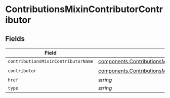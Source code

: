 # ContributionsMixinContributorContributor


## Fields

| Field                                                                                                                                            | Type                                                                                                                                             | Required                                                                                                                                         | Description                                                                                                                                      |
| ------------------------------------------------------------------------------------------------------------------------------------------------ | ------------------------------------------------------------------------------------------------------------------------------------------------ | ------------------------------------------------------------------------------------------------------------------------------------------------ | ------------------------------------------------------------------------------------------------------------------------------------------------ |
| `contributionsMixinContributorName`                                                                                                              | [components.ContributionsMixinContributorName](../../models/components/contributionsmixincontributorname.md)                                     | :heavy_minus_sign:                                                                                                                               | N/A                                                                                                                                              |
| `contributor`                                                                                                                                    | [components.ContributionsMixinContributorContributorContributor](../../models/components/contributionsmixincontributorcontributorcontributor.md) | :heavy_check_mark:                                                                                                                               | N/A                                                                                                                                              |
| `href`                                                                                                                                           | *string*                                                                                                                                         | :heavy_minus_sign:                                                                                                                               | N/A                                                                                                                                              |
| `type`                                                                                                                                           | *string*                                                                                                                                         | :heavy_minus_sign:                                                                                                                               | N/A                                                                                                                                              |